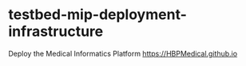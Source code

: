 # testbed-mip-deployment-infrastructure
Deploy the Medical Informatics Platform https://HBPMedical.github.io
